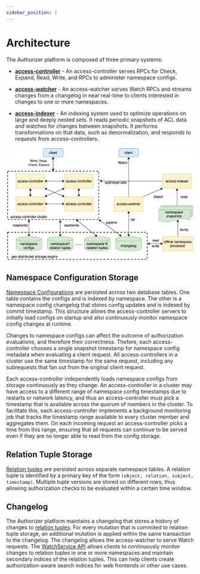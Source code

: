 ```yaml
---
sidebar_position: 1
---
```


# Architecture

The Authorizer platform is composed of three primary systems:

* [__access-controller__](https://github.com/authorizer-tech/access-controller) - An access-controller serves RPCs for Check, Expand, Read, Write, and RPCs to administer namespace configs.

* [__access-watcher__](https://github.com/authorizer-tech/access-watcher) - An access-watcher serves Watch RPCs and streams changes from a changelog in near real-time to clients interested in changes to one or more namespaces.

* [__access-indexer__](https://github.com/authorizer-tech/access-indexer) - An indexing system used to optimize operations on large and deeply nested sets. It reads periodic snapshots of ACL data and watches for changes between snapshots. It performs transformations on that data, such as denormalization, and responds to requests from access-controllers.


<p align="center">
    <img src="/img/architecture.png"/>
</p>


## Namespace Configuration Storage
[Namespace Configurations](./concepts/namespaces) are persisted across two database tables. One table contains the configs and is indexed by namespace. The other is a namespace config changelog that stores config updates and is indexed by commit timestamp. This structure allows the access-controller servers to initially load configs on startup and also continuously monitor namespace config changes at runtime.

Changes to namespace configs can affect the outcome of authorization evaluations, and therefore their correctness. Thefore, each access-controller chooses a single snapshot timestamp for namespace config metadata when evaluating a client request. All access-controllers in a cluster use the same timestamp for the same request, including any subrequests that fan out from the original client request.

Each access-controller independently loads namespace configs from storage continuously as they change. An access-controller in a cluster may have access to a different range of namespace config timestamps due to restarts or network latency, and thus an access-controller must pick a timestamp that is available across the quorum of members in the cluster. To facilitate this, each access-controller implements a background monitoring job that tracks the timestamp range available to every cluster member and aggregates them. On each incoming request an access-controller picks a time from this range, ensuring that all requests can continue to be served even if they are no longer able to read from the config storage.

## Relation Tuple Storage
[Relation tuples](./concepts/relation-tuples) are persisted across separate namespace tables. A relation tuple is identified by a primary key of the form `(object, relation, subject, timestamp)`. Multiple tuple versions are stored on different rows, thus allowing authorization checks to be evaluated within a certain time window.

## Changelog
The Authorizer platform maintains a changelog that stores a history of changes to [relation tuples](./concepts/relation-tuples). For every mutation that is commited to relation tuple storage, an additional mutation is applied within the same transaction to the changelog. The changelog allows the access-watcher to serve Watch requests. The [WatchService API](../api-reference#watchservice) allows clients to continuously monitor changes to relation tuples in one or more namespaces and maintain secondary indices of the relation tuples. This can help clients create authorization-aware search indices for web frontends or other use cases.